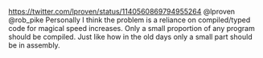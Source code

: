 https://twitter.com/lproven/status/1140560869794955264 @lproven @rob_pike Personally I think the problem is a reliance on compiled/typed code for magical speed increases. Only a small proportion of any program should be compiled. Just like how in the old days only a small part should be in assembly.